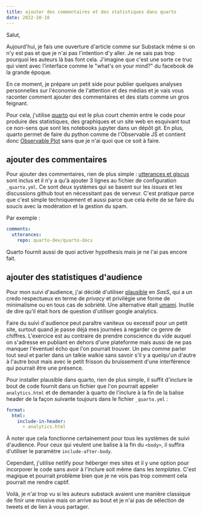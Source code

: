 ```yaml
---
title: ajouter des commentaires et des statistiques dans quarto
date: 2022-10-18
---
```


Salut,

Aujourd'hui, je fais une ouverture d'article comme sur Substack même si 
on n'y est pas et que je n'ai pas l'intention d'y aller. Je ne sais pas 
trop pourquoi les auteurs là bas font cela. J'imagine que c'est une 
sorte ce truc qui vient avec l'interface comme le "what's on your mind?" 
du facebook de la grande époque.


En ce moment, je prépare un petit side pour publier quelques analyses 
personnelles sur l'économie de l'attention et des médias et je vais vous 
raconter comment ajouter des commentaires et des stats comme un gros 
feignant.


Pour cela, j'utilise [quarto][1] qui est le plus court chemin entre le 
code pour produire des statistiques, des graphiques et un site web en 
esquivant tout ce non-sens que sont les notebooks jupyter dans un dépôt 
git. En plus, quarto permet de faire du python comme de l'Observable JS 
et contient donc [Observable Plot][3] sans que je n'ai quoi que ce soit 
à faire.

[1]: https://quarto.org

[3]: https://observablehq.com/@observablehq/plot


## ajouter des commentaires


Pour ajouter des commentaires, rien de plus simple : [utterances et 
giscus][2] sont inclus et il n'y a qu'à ajouter 3 lignes au fichier de 
configuration `_quarto.yml`. Ce sont deux systèmes qui se basent sur les 
*issues* et les discussions github tout en nécessitant pas de serveur. 
C'est pratique parce que c'est simple techniquement et aussi parce que 
cela évite de se faire du soucis avec la modération et la gestion du spam.


[2]: https://quarto.org/docs/output-formats/html-basics.html#commenting


Par exemple :


```yaml
comments:
  utterances:
    repo: quarto-dev/quarto-docs
```


Quarto fournit aussi de quoi activer hypothesis mais je ne l'ai pas 
encore fait.


## ajouter des statistiques d'audience

Pour mon suivi d'audience, j'ai décidé d'utiliser [plausible][4] en 
*SasS*, qui a un credo respectueux en terme de *privacy* et privilégie 
une forme de minimalisme ou en tous cas de sobriété. Une alternative 
était [umami][5]. Inutile de dire qu'il était hors de question 
d'utiliser google analytics.


[4]: https://plausible.io

[5]: https://umami.is/


Faire du suivi d'audience peut paraître vaniteux ou excessif pour un 
petit site, surtout quand je passe déjà mes journées à regarder ce genre 
de chiffres. L'exercice est au contraire de prendre conscience du vide 
auquel on s'adresse en publiant en dehors d'une plateforme mais aussi de 
ne pas manquer l'éventuel écho que l'on pourrait trouver. Un peu comme 
parler tout seul et parler dans un talkie walkie sans savoir s'il y a 
quelqu'un d'autre à l'autre bout mais avec le petit frisson du 
bruissement d'une interférence qui pourrait être une présence.


Pour installer plausible dans quarto, rien de plus simple, il suffit 
d'inclure le bout de code fournit dans un fichier que l'on pourrait 
appeler `analytics.html` et de demander à quarto de l'inclure à la fin 
de la balise header de la façon suivante toujours dans le fichier 
`_quarto.yml` :


```yaml
format:
  html:
    include-in-header:
      - analytics.html
``` 

À noter que cela fonctionne certainement pour tous les systèmes de 
suivi d'audience. Pour ceux qui veulent une balise à la fin du `<body>`, 
il suffira d'utiliser le paramètre `include-after-body`.

Cependant, j'utilise netlify pour héberger mes 
sites et il y une option pour incorporer le code sans avoir à l'inclure 
soit même dans les *templates*. C'est magique et pourrait problème bien 
que je ne vois pas trop comment cela pourrait me rendre captif.

Voilà,  je n'ai trop vu si les auteurs substack avaient une manière classique de 
finir une missive mais on arrive au bout et je n'ai pas de sélection de 
tweets et de lien à vous partager.
